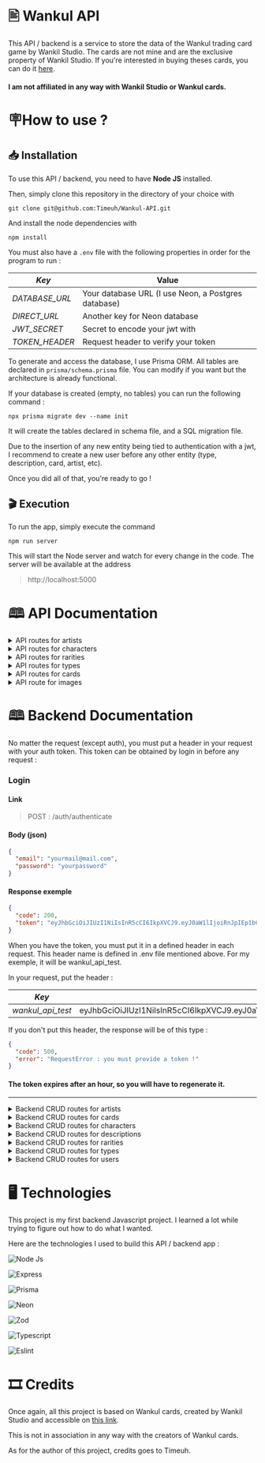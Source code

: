 # 🖹 Wankul API
This API / backend is a service to store the data of the Wankul trading card game by Wankil Studio.
The cards are not mine and are the exclusive property of Wankil Studio.
If you're interested in buying theses cards, you can do it
[here](https://wankul.fr/). 

#### I am not affiliated in any way with Wankil Studio or Wankul cards.

# 🪧How to use ?

## 📥 Installation
To use this API / backend, you need to have **Node JS** installed.

Then, simply clone this repository in the directory of your choice with 

```git clone git@github.com:Timeuh/Wankul-API.git```

And install the node dependencies with

```npm install```

You must also have a ```.env``` file with the following properties in order for the program to run :

| *Key*          | Value                                               |
|----------------|-----------------------------------------------------|
| *DATABASE_URL* | Your database URL (I use Neon, a Postgres database) |
| *DIRECT_URL*   | Another key for Neon database                       |
| *JWT_SECRET*   | Secret to encode your jwt with                      |
| *TOKEN_HEADER* | Request header to verify your token                 |

To generate and access the database, I use Prisma ORM.
All tables are declared in ```prisma/schema.prisma``` file. 
You can modify if you want but the architecture is already functional.

If your database is created (empty, no tables) you can run the following command :

```npx prisma migrate dev --name init```

It will create the tables declared in schema file, and a SQL migration file.

Due to the insertion of any new entity being tied to authentication with a jwt, 
I recommend to create a new user before any other entity (type, description, card, artist, etc).

Once you did all of that, you're ready to go !

## 🎬 Execution
To run the app, simply execute the command

```npm run server```

This will start the Node server and watch for every change in the code.
The server will be available at the address

> http://localhost:5000

# 🕮 API Documentation
<details>
<summary>
API routes for artists
</summary>

### Get an artist by id

#### Link

> /api/artist/:id

#### Response exemple

```json
{
    "artist": {
        "id": 1,
        "name": "Léonard Lam"
    },
    "links": {
      "self": "/api/artist/1",
      "all": "/api/artist/",
      "cards": "/api/artist/1/cards"
    }
}
```
---
### Get all artists

#### Link

> /api/artist/

#### Response exemple

```json
{
  "type": "collection",
  "length": 2,
  "artists": [
    {
      "artist": {
        "id": 1,
        "name": "Léonard Lam"
      },
      "links": {
        "self": "/api/artist/1",
        "all": "/api/artist/",
        "cards": "/api/artist/1/cards"
      }
    },
    {
      "artist": {
        "id": 2,
        "name": "Ben Giletti"
      },
      "links": {
        "self": "/api/artist/2",
        "all": "/api/artist/",
        "cards": "/api/artist/2/cards"
      }
    }
  ]
}
```
---
### Get all cards of an artist

#### Link

> /api/artist/:id/cards

#### Response exemple

```json
{
  "artist": {
    "id": 1,
    "name": "Léonard Lam"
  },
  "links": {
    "self": "/api/artist/1",
    "all": "/api/artist/",
    "cards": "/api/artist/1/cards"
  },
  "cards": {
    "type": "collection",
    "length": 2,
    "cards": [
      {
        "card": {
          "id": 1,
          "name": "Navire Pirate",
          "collection": "Origins",
          "image": "navire_pirate.webp",
          "artist": {
            "id": 1,
            "name": "Léonard Lam"
          },
          "description": {
            "id": 1,
            "winner_effect": "... -",
            "looser_effect": "... défausse les 5 cartes du dessus du deck.",
            "special": "Quand ce Terrain entre en jeu, chaque joueur défausse une carte.",
            "effect": "",
            "citation": "",
            "character": {
              "id": -1,
              "name": "NoChar"
            },
            "rarity": {
              "id": 8,
              "name": "Terrain"
            }
          },
          "type": {
            "id": 1,
            "name": "Terrain"
          }
        },
        "links": {
          "self": "/api/card/1",
          "all": "/api/card/",
          "image": "/api/image/navire_pirate.webp"
        }
      },
      {
        "card": {
          "id": 31,
          "name": "Garagiste",
          "collection": "Origins",
          "image": "garagiste_laink.webp",
          "artist": {
            "id": 1,
            "name": "Léonard Lam"
          },
          "description": {
            "id": 31,
            "winner_effect": "",
            "looser_effect": "",
            "special": "",
            "effect": "Piochez une carte. COMBO infini +1 en Force.",
            "citation": "C'est la rotule d'embrayage de la culasse qu'a pété. On sera dans les 5000 balles, ma bonne dame.",
            "character": {
              "id": 1,
              "name": "Laink"
            },
            "rarity": {
              "id": 1,
              "name": "C"
            }
          },
          "type": {
            "id": 2,
            "name": "Personnage"
          }
        },
        "links": {
          "self": "/api/card/31",
          "all": "/api/card/",
          "image": "/api/image/garagiste_laink.webp"
        }
      }
    ]
  }
}
```
---
</details>

<details>
<summary>
API routes for characters
</summary>

### Get a character by id

#### Link

> /api/character/:id

#### Response exemple

```json
{
    "character": {
        "id": 1,
        "name": "Laink"
    },
    "links": {
      "self": "/api/character/1",
      "all": "/api/character/",
      "cards": "/api/character/1/cards"
    }
}
```
---
### Get all characters

#### Link

> /api/character/

#### Response exemple

```json
{
  "type": "collection",
  "length": 2,
  "characters": [
    {
      "character": {
        "id": 1,
        "name": "Laink"
      },
      "links": {
        "self": "/api/character/1",
        "all": "/api/character/",
        "cards": "/api/character/1/cards"
      }
    },
    {
      "character": {
        "id": 2,
        "name": "Terracid"
      },
      "links": {
        "self": "/api/character/2",
        "all": "/api/character/",
        "cards": "/api/character/2/cards"
      }
    }
  ]
}
```
---
### Get all cards of a character

#### Link

> /api/character/:id/cards

#### Response exemple

```json
{
  "character": {
    "id": 1,
    "name": "Laink"
  },
  "links": {
    "self": "/api/character/1",
    "all": "/api/character/",
    "cards": "/api/character/1/cards"
  },
  "cards": {
    "type": "collection",
    "length": 1,
    "cards": [
      {
        "card": {
          "id": 31,
          "name": "Garagiste",
          "collection": "Origins",
          "image": "garagiste_laink.webp",
          "artist": {
            "id": 1,
            "name": "Léonard Lam"
          },
          "description": {
            "id": 31,
            "winner_effect": "",
            "looser_effect": "",
            "special": "",
            "effect": "Piochez une carte. COMBO infini +1 en Force.",
            "citation": "C'est la rotule d'embrayage de la culasse qu'a pété. On sera dans les 5000 balles, ma bonne dame.",
            "character": {
              "id": 1,
              "name": "Laink"
            },
            "rarity": {
              "id": 1,
              "name": "C"
            }
          },
          "type": {
            "id": 2,
            "name": "Personnage"
          }
        },
        "links": {
          "self": "/api/card/31",
          "all": "/api/card/",
          "image": "/api/image/garagiste_laink.webp"
        }
      }
    ]
  }
}
```
---
</details>

<details>
<summary>
API routes for rarities
</summary>

### Get a rarity by id

#### Link

> /api/rarity/:id

#### Response exemple

```json
{
    "rarity": {
        "id": 1,
        "name": "C"
    },
    "links": {
      "self": "/api/rarity/1",
      "all": "/api/rarity/",
      "cards": "/api/rarity/1/cards"
    }
}
```
---
### Get all rarities

#### Link

> /api/rarity/

#### Response exemple

```json
{
  "type": "collection",
  "length": 2,
  "rarities": [
    {
      "rarity": {
        "id": 1,
        "name": "C"
      },
      "links": {
        "self": "/api/rarity/1",
        "all": "/api/rarity/",
        "cards": "/api/rarity/1/cards"
      }
    },
    {
      "rarity": {
        "id": 2,
        "name": "UC"
      },
      "links": {
        "self": "/api/rarity/2",
        "all": "/api/rarity/",
        "cards": "/api/rarity/2/cards"
      }
    }
  ]
}
```
---
### Get all cards of a rarity

#### Link

> /api/rarity/:id/cards

#### Response exemple

```json
{
  "rarity": {
    "id": 1,
    "name": "C"
  },
  "links": {
    "self": "/api/rarity/1",
    "all": "/api/rarity/",
    "cards": "/api/rarity/1/cards"
  },
  "cards": {
    "type": "collection",
    "length": 1,
    "cards": [
      {
        "card": {
          "id": 31,
          "name": "Garagiste",
          "collection": "Origins",
          "image": "garagiste_laink.webp",
          "artist": {
            "id": 1,
            "name": "Léonard Lam"
          },
          "description": {
            "id": 31,
            "winner_effect": "",
            "looser_effect": "",
            "special": "",
            "effect": "Piochez une carte. COMBO infini +1 en Force.",
            "citation": "C'est la rotule d'embrayage de la culasse qu'a pété. On sera dans les 5000 balles, ma bonne dame.",
            "character": {
              "id": 1,
              "name": "Laink"
            },
            "rarity": {
              "id": 1,
              "name": "C"
            }
          },
          "type": {
            "id": 2,
            "name": "Personnage"
          }
        },
        "links": {
          "self": "/api/card/31",
          "all": "/api/card/",
          "image": "/api/image/garagiste_laink.webp"
        }
      }
    ]
  }
}
```
---
</details>

<details>
<summary>
API routes for types
</summary>

### Get a type by id

#### Link

> /api/type/:id

#### Response exemple

```json
{
    "type": {
        "id": 1,
        "name": "Terrain"
    },
    "links": {
      "self": "/api/type/1",
      "all": "/api/type/",
      "cards": "/api/type/1/cards"
    }
}
```
---
### Get all types

#### Link

> /api/type/

#### Response exemple

```json
{
  "type": "collection",
  "length": 2,
  "types": [
    {
      "type": {
        "id": 1,
        "name": "Terrain"
      },
      "links": {
        "self": "/api/type/1",
        "all": "/api/type/",
        "cards": "/api/type/1/cards"
      }
    },
    {
      "type": {
        "id": 2,
        "name": "Personnage"
      },
      "links": {
        "self": "/api/type/2",
        "all": "/api/type/",
        "cards": "/api/type/2/cards"
      }
    }
  ]
}
```
---
### Get all cards of a type

#### Link

> /api/type/:id/cards

#### Response exemple

```json
{
  "type": {
    "id": 1,
    "name": "Terrain"
  },
  "links": {
    "self": "/api/type/1",
    "all": "/api/type/",
    "cards": "/api/type/1/cards"
  },
  "cards": {
    "type": "collection",
    "length": 1,
    "cards": [
      {
        "card": {
          "id": 1,
          "name": "Navire Pirate",
          "collection": "Origins",
          "image": "navire_pirate.webp",
          "artist": {
            "id": 1,
            "name": "Léonard Lam"
          },
          "description": {
            "id": 1,
            "winner_effect": "... -",
            "looser_effect": "... défausse les 5 cartes du dessus du deck.",
            "special": "Quand ce Terrain entre en jeu, chaque joueur défausse une carte.",
            "effect": "",
            "citation": "",
            "character": {
              "id": -1,
              "name": "NoChar"
            },
            "rarity": {
              "id": 8,
              "name": "Terrain"
            }
          },
          "type": {
            "id": 1,
            "name": "Terrain"
          }
        },
        "links": {
          "self": "/api/card/1",
          "all": "/api/card/",
          "image": "/api/image/navire_pirate.webp"
        }
      }
    ]
  }
}
```
---
</details>

<details>
<summary>
API routes for cards
</summary>

### Get a card by id

#### Link

> /api/card/:id

#### Response exemple

```json
{
  "card": {
    "id": 1,
    "name": "Navire Pirate",
    "collection": "Origins",
    "image": "navire_pirate.webp",
    "artist": {
      "id": 1,
      "name": "Léonard Lam"
    },
    "description": {
      "id": 1,
      "winner_effect": "... -",
      "looser_effect": "... défausse les 5 cartes du dessus du deck.",
      "special": "Quand ce Terrain entre en jeu, chaque joueur défausse une carte.",
      "effect": "",
      "citation": "",
      "character": {
        "id": -1,
        "name": "NoChar"
      },
      "rarity": {
        "id": 8,
        "name": "Terrain"
      }
    },
    "type": {
      "id": 1,
      "name": "Terrain"
    }
  },
  "links": {
    "self": "/api/card/1",
    "all": "/api/card/",
    "image": "/api/image/navire_pirate.webp"
  }
}
```
---
### Get all cards

#### Link

> /api/card/

#### Response exemple

```json
{
  "type": "collection",
  "length": 2,
  "cards": [
    {
      "card": {
        "id": 1,
        "name": "Navire Pirate",
        "collection": "Origins",
        "image": "navire_pirate.webp",
        "artist": {
          "id": 1,
          "name": "Léonard Lam"
        },
        "description": {
          "id": 1,
          "winner_effect": "... -",
          "looser_effect": "... défausse les 5 cartes du dessus du deck.",
          "special": "Quand ce Terrain entre en jeu, chaque joueur défausse une carte.",
          "effect": "",
          "citation": "",
          "character": {
            "id": -1,
            "name": "NoChar"
          },
          "rarity": {
            "id": 8,
            "name": "Terrain"
          }
        },
        "type": {
          "id": 1,
          "name": "Terrain"
        }
      },
      "links": {
        "self": "/api/card/1",
        "all": "/api/card/",
        "image": "/api/image/navire_pirate.webp"
      }
    },
    {
      "card": {
        "id": 31,
        "name": "Garagiste",
        "collection": "Origins",
        "image": "garagiste_laink.webp",
        "artist": {
          "id": 1,
          "name": "Léonard Lam"
        },
        "description": {
          "id": 31,
          "winner_effect": "",
          "looser_effect": "",
          "special": "",
          "effect": "Piochez une carte. COMBO infini +1 en Force.",
          "citation": "C'est la rotule d'embrayage de la culasse qu'a pété. On sera dans les 5000 balles, ma bonne dame.",
          "character": {
            "id": 1,
            "name": "Laink"
          },
          "rarity": {
            "id": 1,
            "name": "C"
          }
        },
        "type": {
          "id": 2,
          "name": "Personnage"
        }
      },
      "links": {
        "self": "/api/card/31",
        "all": "/api/card/",
        "image": "/api/image/garagiste_laink.webp"
      }
    }
  ]
}
```
---
</details>

<details>
<summary>
API route for images
</summary>

### Get a card by id

#### Link

> /api/image/:imageName

#### Response exemple
Returns the image file.
</details>

# 🕮 Backend Documentation

No matter the request (except auth), you must put a header in your request with your auth token.
This token can be obtained by login in before any request :

### Login

#### Link

> POST :
> /auth/authenticate

#### Body (json)
```json
{
  "email": "yourmail@mail.com",
  "password": "yourpassword"
}
```

#### Response exemple
```json
{
  "code": 200,
  "token": "eyJhbGciOiJIUzI1NiIsInR5cCI6IkpXVCJ9.eyJ0aW1lIjoiRnJpIEp1bCAyMSAyMDIzIDE2OjAwOjE1IEdNVCswMDAwIChDb29yZGluYXRlZCBVbml2ZXJzYWwgVGltZSkiLCJ1c2VyIjoidGltZXV1aEBnbWFpbC5jb20iLCJuYW1lIjoidGltb3Row6llIiwibGFzdG5hbWUiOiJicmluZGVqb25jIiwiaWF0IjoxNjg5OTU1MjE1LCJleHAiOjE2ODk5NTg4MTV9.AsZSag3tLAcpRGLFWYG0l2GwHEHTMwB92s5h9eg2V84"
}
```

When you have the token, you must put it in a defined header in each request.
This header name is defined in .env file mentioned above. For my exemple, it will be wankul_api_test.

In your request, put the header :

| *Key*  | Value       |
|-------------------|-------------------------------------------------------------------------------------------------------------------------------------------------------------------------------------------------------------------------------------------------------------------------------------------------------------------------------|
| *wankul_api_test* | eyJhbGciOiJIUzI1NiIsInR5cCI6IkpXVCJ9.eyJ0aW1lIjoiRnJpIEp1bCAyMSAyMDIzIDE2OjAwOjE1IEdNVCswMDAwIChDb29yZGluYXRlZCBVbml2ZXJzYWwgVGltZSkiLCJ1c2VyIjoidGltZXV1aEBnbWFpbC5jb20iLCJuYW1lIjoidGltb3Row6llIiwibGFzdG5hbWUiOiJicmluZGVqb25jIiwiaWF0IjoxNjg5OTU1MjE1LCJleHAiOjE2ODk5NTg4MTV9.AsZSag3tLAcpRGLFWYG0l2GwHEHTMwB92s5h9eg2V84 |

If you don't put this header, the response will be of this type :
```json
{
  "code": 500,
  "error": "RequestError : you must provide a token !"
}
```

#### The token expires after an hour, so you will have to regenerate it.

---
<details>
<summary>
Backend CRUD routes for artists
</summary>

### Create an artist

#### Link

> POST :
> /artists/new

#### Body exemple (x-www-form-urlencoded)
| *Key*  | Value       |
|--------|-------------|
| *id*   | 1           |
| *name* | Ben Giletti |


#### Response exemple
```json
{
  "code": 200,
  "artist": {
    "id": 1,
    "name": "Léonard Lam"
  }
}
```
---
### Get an artist by id

#### Link

> GET :
> /artists/get

#### Body exemple (json)
```json
{
  "id": 1
}
```

#### Response exemple
```json
{
  "code": 200,
  "artist": {
    "id": 1,
    "name": "Léonard Lam"
  }
}
```
---
### Update an artist

#### Link

> PUT :
> /artists/update

#### Body exemple (json)
```json
{
  "id": 1,
  "name": "Léonard Lam"
}
```

#### Response exemple
```json
{
  "code": 200,
  "newArtist": {
    "id": 1,
    "name": "Léonard Lam"
  }
}
```
---
### Delete an artist

#### Link

> DELETE :
> /artists/delete

#### Body exemple (json)
```json
{
  "id": 1
}
```

#### Response exemple
```json
{
  "code": 200,
  "deletedArtist": {
    "id": 1,
    "name": "Léonard Lam"
  }
}
```
---
</details>

<details>
<summary>
Backend CRUD routes for cards
</summary>

### Create a card

#### Link

> POST :
> /cards/new

#### Body exemple (x-www-form-urlencoded)
| *Key*            | Value              |
|------------------|--------------------|
| *artist_id*      | 1                  |
| *collection*     | Origins            |
| *description_id* | 1                  |
| *id*             | 1                  |
| *image*          | navire_pirate.webp |
| *name*           | Navire Pirate      |
| *type_id*        | 1                  |


#### Response exemple
```json
{
  "code": 200,
  "card": {
    "artist_id": 1,
    "collection": "Origins",
    "description_id": 1,
    "id": 1,
    "image": "navire_pirate.webp",
    "name": "Navire Pirate",
    "type_id": 1
  }
}
```
---
### Get a card by id

#### Link

> GET :
> /cards/get

#### Body exemple (json)
```json
{
  "id": 1
}
```

#### Response exemple
```json
{
  "code": 200,
  "card": {
    "artist_id": 1,
    "collection": "origins",
    "description_id": 1,
    "id": 1,
    "image": "navire_pirate.webp",
    "name": "Navire Pirate",
    "type_id": 1
  }
}
```
---
### Update a card

#### Link

> PUT :
> /cards/update

#### Body exemple (json)
```json
{
  "id": 1,
  "name": "Navire Pirate",
  "collection": "origins",
  "description_id": 1,
  "type_id": 1,
  "artist_id": 1,
  "image": "navire_pirate.png"
}
```

#### Response exemple
```json
{
  "code": 200,
  "newCard": {
    "id": 1,
    "name": "Navire Pirate",
    "collection": "origins",
    "description_id": 1,
    "type_id": 1,
    "artist_id": 1,
    "image": "navire_pirate.png"
  }
}
```
---
### Delete a card

#### Link

> DELETE :
> /cards/delete

#### Body exemple (json)
```json
{
  "id": 1
}
```

#### Response exemple
```json
{
  "code": 200,
  "deletedCard": {
    "id": 1,
    "name": "Navire Pirate",
    "collection": "origins",
    "description_id": 1,
    "type_id": 1,
    "artist_id": 1,
    "image": "navire_pirate.png"
  }
}
```
---
</details>

<details>
<summary>
Backend CRUD routes for characters
</summary>

### Create a character

#### Link

> POST :
> /characters/new

#### Body exemple (x-www-form-urlencoded)
| *Key*            | Value         |
|------------------|---------------|
| *id*             | 1             |
| *name*           | Navire Pirate |

#### Response exemple
```json
{
  "code": 200,
  "character": {
    "id": 1,
    "name": "Laink"
  }
}
```
---
### Get a character by id

#### Link

> GET :
> /characters/get

#### Body exemple (json)
```json
{
  "id": 1
}
```

#### Response exemple
```json
{
  "code": 200,
  "character": {
    "id": 1,
    "name": "Laink"
  }
}
```
---
### Update a character

#### Link

> PUT :
> /characters/update

#### Body exemple (json)
```json
{
  "character": {
    "id": 1,
    "name": "Laink"
  }
}
```

#### Response exemple
```json
{
  "code": 200,
  "newCharacter": {
    "id": 1,
    "name": "Laink"
  }
}
```
---
### Delete a character

#### Link

> DELETE :
> /characters/delete

#### Body exemple (json)
```json
{
  "id": 1
}
```

#### Response exemple
```json
{
  "code": 200,
  "deletedCharacter": {
    "id": 1,
    "name": "Laink"
  }
}
```
---
</details>

<details>
<summary>
Backend CRUD routes for descriptions
</summary>

### Create a description

#### Link

> POST :
> /descriptions/new

#### Body exemple (x-www-form-urlencoded)
| *Key*           | Value                                                            |
|-----------------|------------------------------------------------------------------|
| *character_id*  | -1                                                               |
| *citation*      |                                                                  |
| *effect*        |                                                                  |
| *id*            | 1                                                                |
| *looser_effect* | ... défausse les 5 cartes du dessus du deck.                     |
| *rarity_id*     | 8                                                                |
| *special*       | Quand ce Terrain entre en jeu, chaque joueur défausse une carte. |
| *winner_effect* | ... -                                                            |

#### Response exemple
```json
{
  "code": 200,
  "description": {
    "character_id": -1,
    "citation": "",
    "effect": "",
    "id": 1,
    "looser_effect": "... défausse les 5 cartes du dessus du deck.",
    "rarity_id": 8,
    "special": "Quand ce Terrain entre en jeu, chaque joueur défausse une carte.",
    "winner_effect": "... -"
  }
}
```
---
### Get a description by id

#### Link

> GET :
> /descriptions/get

#### Body exemple (json)
```json
{
  "id": 1
}
```

#### Response exemple
```json
{
  "code": 200,
  "description": {
    "character_id": -1,
    "citation": "",
    "effect": "",
    "id": 1,
    "looser_effect": "... défausse les 5 cartes du dessus du deck.",
    "rarity_id": 8,
    "special": "Quand ce Terrain entre en jeu, chaque joueur défausse une carte.",
    "winner_effect": "... -"
  }
}
```
---
### Update a description

#### Link

> PUT :
> /descriptions/update

#### Body exemple (json)
```json
{
  "character_id": -1,
  "citation": "",
  "effect": "",
  "id": 1,
  "looser_effect": "... défausse les 5 cartes du dessus du deck.",
  "rarity_id": 8,
  "special": "Quand ce Terrain entre en jeu, chaque joueur défausse une carte.",
  "winner_effect": "... -"
}
```

#### Response exemple
```json
{
  "code": 200,
  "newDescription": {
    "character_id": -1,
    "citation": "",
    "effect": "",
    "id": 1,
    "looser_effect": "... défausse les 5 cartes du dessus du deck.",
    "rarity_id": 8,
    "special": "Quand ce Terrain entre en jeu, chaque joueur défausse une carte.",
    "winner_effect": "... -"
  }
}
```
---
### Delete a description

#### Link

> DELETE :
> /descriptions/delete

#### Body exemple (json)
```json
{
  "id": 1
}
```

#### Response exemple
```json
{
  "code": 200,
  "deletedDescription": {
    "character_id": -1,
    "citation": "",
    "effect": "",
    "id": 1,
    "looser_effect": "... défausse les 5 cartes du dessus du deck.",
    "rarity_id": 8,
    "special": "Quand ce Terrain entre en jeu, chaque joueur défausse une carte.",
    "winner_effect": "... -"
  }
}
```
---
</details>

<details>
<summary>
Backend CRUD routes for rarities
</summary>

### Create a rarity

#### Link

> POST :
> /rarities/new

#### Body exemple (x-www-form-urlencoded)
| *Key*  | Value |
|--------|-------|
| *id*   | 1     |
| *name* | C     |

#### Response exemple
```json
{
  "code": 200,
  "rarity": {
    "id": 1,
    "name": "C"
  }
}
```
---
### Get a rarity by id

#### Link

> GET :
> /rarities/get

#### Body exemple (json)
```json
{
  "id": 1
}
```

#### Response exemple
```json
{
  "code": 200,
  "rarity": {
    "id": 1,
    "name": "C"
  }
}
```
---
### Update a rarity

#### Link

> PUT :
> /rarities/update

#### Body exemple (json)
```json
{
  "id": 1,
  "name": "C"
}
```

#### Response exemple
```json
{
  "code": 200,
  "newRarity": {
    "id": 1,
    "name": "C"
  }
}
```
---
### Delete a rarity

#### Link

> DELETE :
> /rarities/delete

#### Body exemple (json)
```json
{
  "id": 1
}
```

#### Response exemple
```json
{
  "code": 200,
  "deletedRarity": {
    "id": 1,
    "name": "C"
  }
}
```
---
</details>

<details>
<summary>
Backend CRUD routes for types
</summary>

### Create a type

#### Link

> POST :
> /types/new

#### Body exemple (x-www-form-urlencoded)
| *Key*  | Value   |
|--------|---------|
| *id*   | 1       |
| *name* | Terrain |

#### Response exemple
```json
{
  "code": 200,
  "type": {
    "id": 1,
    "name": "Terrain"
  }
}
```
---
### Get a type by id

#### Link

> GET :
> /types/get

#### Body exemple (json)
```json
{
  "id": 1
}
```

#### Response exemple
```json
{
  "code": 200,
  "type": {
    "id": 1,
    "name": "Terrain"
  }
}
```
---
### Update a type

#### Link

> PUT :
> /types/update

#### Body exemple (json)
```json
{
  "id": 1,
  "name": "Terrain"
}
```

#### Response exemple
```json
{
  "code": 200,
  "newType": {
    "id": 1,
    "name": "Terrain"
  }
}
```
---
### Delete a type

#### Link

> DELETE :
> /types/delete

#### Body exemple (json)
```json
{
  "id": 1
}
```

#### Response exemple
```json
{
  "code": 200,
  "deletedType": {
    "id": 1,
    "name": "Terrain"
  }
}
```
---
</details>

<details>
<summary>
Backend CRUD routes for users
</summary>

### Create a user

#### Link

> POST :
> /users/new

#### Body exemple (x-www-form-urlencoded)
| *Key*      | Value            |
|------------|------------------|
| *email*    | johndoe@mail.com |
| *name*     | john             |
| *lastname* | doe              |
| *password* | Terrain          |

#### Response exemple
```json
{
  "code": 200,
  "user": {
    "email": "johndoe@mail.com",
    "lastname": "john",
    "name": "doe"
  }
}
```
---
### Get a user by email

#### Link

> GET :
> /users/get

#### Body exemple (json)
```json
{
  "email": "johndoe@mail.com"
}
```

#### Response exemple
```json
{
  "code": 200,
  "user": {
    "email": "johndoe@mail.com",
    "lastname": "john",
    "name": "doe"
  }
}
```
---
### Update a user

#### Link

> PUT :
> /users/update

#### Body exemple (json)
```json
{
  "email": "johndoe@mail.com",
  "lastname": "john",
  "name": "doe",
  "password": "$2y$10$wpf6.oOtNUgpFGs67TY.huV4IvOBk6RyJfnUmFJZNwyJXWQ/MJNP2"
}
```

#### Response exemple
```json
{
  "code": 200,
  "newUser": {
    "email": "johndoe@mail.com",
    "lastname": "john",
    "name": "doe",
    "password": "$2y$10$wpf6.oOtNUgpFGs67TY.huV4IvOBk6RyJfnUmFJZNwyJXWQ/MJNP2"
  }
}
```
---
### Delete a user

#### Link

> DELETE :
> /users/delete

#### Body exemple (json)
```json
{
  "email": "johndoe@mail.com"
}
```

#### Response exemple
```json
{
  "code": 200,
  "deletedUser": {
    "email": "johndoe@mail.com",
    "lastname": "john",
    "name": "doe",
    "password": "$2y$10$wpf6.oOtNUgpFGs67TY.huV4IvOBk6RyJfnUmFJZNwyJXWQ/MJNP2"
  }
}
```
---
</details>

# 🖥️ Technologies
This project is my first backend Javascript project.
I learned a lot while trying to figure out how to do what I wanted.

Here are the technologies I used to build this API / backend app :

![Node Js](https://img.shields.io/badge/Node_JS-Server_Runtime-green?style=for-the-badge&logo=node.js)

![Express](https://img.shields.io/badge/Express-API_Structure-black?style=for-the-badge&logo=express)

![Prisma](https://img.shields.io/badge/Prisma-Javascript_ORM-%231A202C?style=for-the-badge&logo=prisma)

![Neon](https://img.shields.io/badge/Neon-Postgres_database-%2300E699?style=for-the-badge)

![Zod](https://img.shields.io/badge/Zod-Typescript_schema_validation-%233068B7?style=for-the-badge&logo=zod)

![Typescript](https://img.shields.io/badge/Typescript-Javascript_Typing-blue?style=for-the-badge&logo=typescript)

![Eslint](https://img.shields.io/badge/Eslint-Javascript_code_style-%234C32C3?style=for-the-badge&logo=eslint)

# 🎞️ Credits
Once again, all this project is based on Wankul cards, created by Wankil Studio and accessible on [this link](https://wankul.fr/).

This is not in association in any way with the creators of Wankul cards.

As for the author of this project, credits goes to Timeuh.